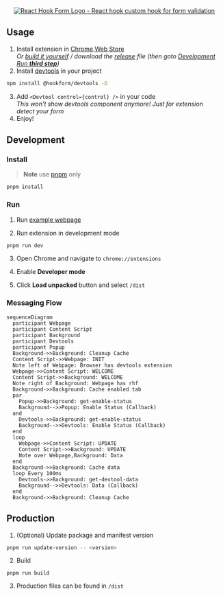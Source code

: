 <div align="center">
        <a href="https://react-hook-form.com" title="React Hook Form - Simple React forms validation">
            <img src="https://raw.githubusercontent.com/react-hook-form/react-hook-form/master/docs/logo.png" alt="React Hook Form Logo - React hook custom hook for form validation" />
        </a>
</div>

## Usage

1. Install extension in [Chrome Web Store]()  
   _Or [build it yourself](#production) / download the [release](https://github.com/react-hook-form/devtools-extension/releases) file (then goto [Development Run **third step**](#run))_
2. Install [devtools](https://github.com/react-hook-form/devtools) in your project

```bash
npm install @hookform/devtools -D
```

3. Add `<Devtool control={control} />` in your code  
   _This won't show devtools component anymore! Just for extension detect your form_
4. Enjoy!

## Development

### Install

> **Note**
> use [pnpm](https://pnpm.io/) only

```bash
pnpm install
```

### Run

1. Run [example webpage](https://github.com/react-hook-form/devtools/tree/master/example)

2. Run extension in development mode

```bash
pnpm run dev
```

3. Open Chrome and navigate to `chrome://extensions`

4. Enable **Developer mode**

5. Click **Load unpacked** button and select `/dist`

### Messaging Flow

```mermaid
sequenceDiagram
  participant Webpage
  participant Content Script
  participant Background
  participant Devtools
  participant Popup
  Background->>Background: Cleanup Cache
  Content Script->>Webpage: INIT
  Note left of Webpage: Browser has devtools extension
  Webpage->>Content Script: WELCOME
  Content Script->>Background: WELCOME
  Note right of Background: Webpage has rhf
  Background->>Background: Cache enabled tab
  par
    Popup->>Background: get-enable-status
    Background-->>Popup: Enable Status (Callback)
  and
    Devtools->>Background: get-enable-status
    Background-->>Devtools: Enable Status (Callback)
  end
  loop
    Webpage->>Content Script: UPDATE
    Content Script->>Background: UPDATE
    Note over Webpage,Background: Data
  end
  Background->>Background: Cache data
  loop Every 100ms
    Devtools->>Background: get-devtool-data
    Background-->>Devtools: Data (Callback)
  end
  Background->>Background: Cleanup Cache
```

## Production

1. (Optional) Update package and manifest version

```bash
pnpm run update-version -- <version>
```

2. Build

```
pnpm run build
```

3. Production files can be found in `/dist`
